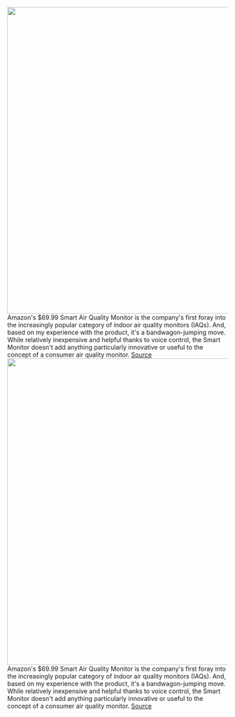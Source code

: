<img src='https://cdn.vox-cdn.com/thumbor/hggSDKZtDOTdjYW0uTWmo6fQIQs=/0x0:2040x1360/1200x800/filters:focal(1111x544:1437x870)/cdn.vox-cdn.com/uploads/chorus_image/image/70608996/jtuohy_220210_5065_0006.0.jpg' width='700px' /><br/>
Amazon's $69.99 Smart Air Quality Monitor is the company's first foray into the increasingly popular category of indoor air quality monitors (IAQs). And, based on my experience with the product, it's a bandwagon-jumping move. While relatively inexpensive and helpful thanks to voice control, the Smart Monitor doesn't add anything particularly innovative or useful to the concept of a consumer air quality monitor.
<a href='https://www.theverge.com/22971411/amazon-smart-air-quality-monitor-iaq-review'> Source <a/><img src='https://cdn.vox-cdn.com/thumbor/hggSDKZtDOTdjYW0uTWmo6fQIQs=/0x0:2040x1360/1200x800/filters:focal(1111x544:1437x870)/cdn.vox-cdn.com/uploads/chorus_image/image/70608996/jtuohy_220210_5065_0006.0.jpg' width='700px' /><br/>
Amazon's $69.99 Smart Air Quality Monitor is the company's first foray into the increasingly popular category of indoor air quality monitors (IAQs). And, based on my experience with the product, it's a bandwagon-jumping move. While relatively inexpensive and helpful thanks to voice control, the Smart Monitor doesn't add anything particularly innovative or useful to the concept of a consumer air quality monitor.
<a href='https://www.theverge.com/22971411/amazon-smart-air-quality-monitor-iaq-review'> Source <a/>